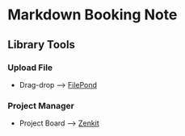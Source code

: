 # Markdown Booking Note

## Library Tools

### Upload File

- Drag-drop --> [FilePond](https://pqina.nl/filepond/)

### Project Manager

- Project Board --> [Zenkit](https://zenkit.com/)
